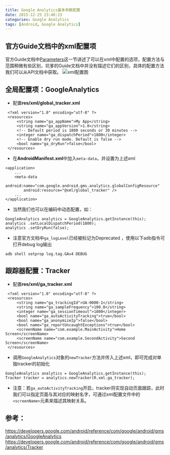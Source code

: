 ```yaml
---
title: Google Analytics基本参数配置
date: 2015-12-25 23:48:23
categories: Google Analytics
tags: [Android, Google Analytics]
---
```


## 官方Guide文档中的xml配置项
官方Guide文档中[Parameters][1]这一节讲述了可以在xml中配置的选项，配置方法与范围稍微有些区别，坑爹的Guide文档中并没有描述它们的区别，具体的配置方法我们可以从API文档中获取。
![xml配置图](20151225234348789.png)

## 全局配置项：GoogleAnalytics
 - 配置**res/xml/global_tracker.xml**
```
 <?xml version="1.0" encoding="utf-8" ?>
 <resources>
     <string name="ga_appName">My App</string>
     <string name="ga_appVersion">1.0</string>
     <!-- Default period is 1800 seconds or 30 minutes -->
     <integer name="ga_dispatchPeriod">1800</integer>
     <!-- Enable dry run mode. Default is false -->
     <bool name="ga_dryRun">false</bool>
 </resources>
```
- 在**AndroidManifest.xml**中加入`meta-data`，并设置为上述xml
```
<application>
    ...
    <meta-data
        android:name="com.google.android.gms.analytics.globalConfigResource"
        android:resource="@xml/global_tracker" />
    ...
</application>
```
-   当然我们也可以在编码中动态配置，如：
```
GoogleAnalytics analytics = GoogleAnalytics.getInstance(this);
analytics .setLocalDispatchPeriod(1800);
analytics .setDryRun(false);
```
- 注意官方文档中`ga_logLevel`已经被标记为Deprecated ，使用以下adb指令可打开debug log输出
```
adb shell setprop log.tag.GAv4 DEBUG
```

## 跟踪器配置：Tracker
 - 配置**res/xml/ga_tracker.xml**
```
 <?xml version="1.0" encoding="utf-8" ?>
 <resources>
     <string name="ga_trackingId">UA-0000-1</string>
     <string name="ga_sampleFrequency">100.0</string>
     <integer name="ga_sessionTimeout">1800</integer>
     <bool name="ga_autoActivityTracking">true</bool>
     <bool name="ga_anonymizeIp">false</bool>
     <bool name="ga_reportUncaughtExceptions">true</bool>
     <screenName name="com.example.MainActivity">Home Screen</screenName>
     <screenName name="com.example.SecondActivity">Second Screen</screenName>
 </resources>
```
- 调用`GoogleAnalytics`对象的`newTracker`方法并传入上述xml，即可完成对单独tracker的初始化
```
GoogleAnalytics analytics = GoogleAnalytics.getInstance(this);
Tracker tracker = analytics.newTracker(R.xml.ga_tracker);
```
- 注意：若`ga_autoActivityTracking`开启，tracker将实现自动页面跟踪，此时我们可以指定页面与其对应的映射名字，可通过xml配置文件中的`<screenName>`元素来描述其映射关系。

## 参考：
https://developers.google.com/android/reference/com/google/android/gms/analytics/GoogleAnalytics
https://developers.google.com/android/reference/com/google/android/gms/analytics/Tracker

[1]:https://developers.google.com/analytics/devguides/collection/android/v4/parameters
